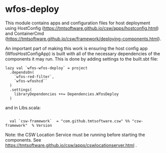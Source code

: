 # wfos-deploy

This module contains apps and configuration files for host deployment using 
HostConfig (https://tmtsoftware.github.io/csw/apps/hostconfig.html) and 
ContainerCmd (https://tmtsoftware.github.io/csw/framework/deploying-components.html).

An important part of making this work is ensuring the host config app (WfosHostConfigApp) is built
with all of the necessary dependencies of the components it may run.  This is done by adding settings to the
built.sbt file:

```
lazy val `wfos-wfos-deploy` = project
  .dependsOn(
    `wfos-red-filter`,
    `wfos-wfoshcd``
  )
  .settings(
    libraryDependencies ++= Dependencies.WfosDeploy
  )
```

and in Libs.scala:

```

  val `csw-framework`  = "com.github.tmtsoftware.csw" %% "csw-framework"  % Version

```

Note: the CSW Location Service must be running before starting the components.
See https://tmtsoftware.github.io/csw/apps/cswlocationserver.html .